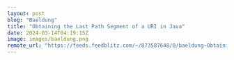 ```yaml
---
layout: post
blog: "Baeldung"
title: "Obtaining the Last Path Segment of a URI in Java"
date: 2024-03-14T04:19:15Z
image: images/baeldung.png
remote_url: "https://feeds.feedblitz.com/~/873587648/0/baeldung~Obtaining-the-Last-Path-Segment-of-a-URI-in-Java"
---
```

